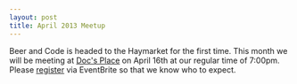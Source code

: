 ```yaml
---
layout: post
title: April 2013 Meetup
---
```


Beer and Code is headed to the Haymarket for the first time. This month we
will be meeting at
[Doc's Place](http://docsoflincoln.webs.com/) on April 16th at our regular
time of 7:00pm. Please
[register](http://beercodelincoln-04-16-2013.eventbrite.com/) via EventBrite
so that we know who to expect.
